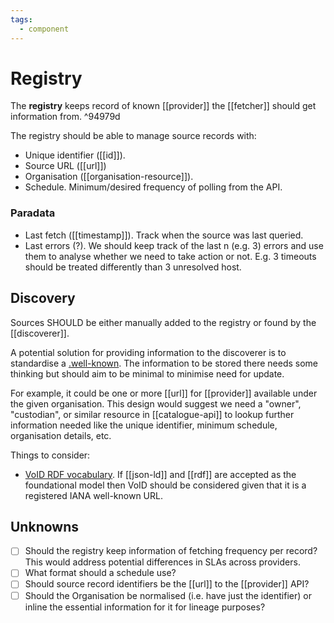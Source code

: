 ```yaml
---
tags:
  - component
---
```

# Registry

The **registry** keeps record of known [[provider]] the [[fetcher]] should get information from. ^94979d

The registry should be able to manage source records with:

- Unique identifier ([[id]]).
- Source URL ([[url]])
- Organisation ([[organisation-resource]]).
- Schedule. Minimum/desired frequency of polling from the API.

### Paradata

- Last fetch ([[timestamp]]). Track when the source was last queried.
- Last errors (?). We should keep track of the last n (e.g. 3) errors and use them to analyse whether we need to take action or not. E.g. 3 timeouts should be treated differently than 3 unresolved host.


## Discovery

Sources SHOULD be either manually added to the registry or found by the [[discoverer]].

A potential solution for providing information to the discoverer is to standardise a [.well-known](https://en.wikipedia.org/wiki/Well-known_URI). The information to be stored there needs some thinking but should aim to be minimal to minimise need for update.

For example, it could be one or more [[url]] for [[provider]] available under the given organisation. This design would suggest we need a "owner", "custodian", or similar resource in [[catalogue-api]] to lookup further information needed like the unique identifier, minimum schedule, organisation details, etc.

Things to consider:

- [VoID RDF vocabulary](https://www.w3.org/TR/void/). If [[json-ld]] and [[rdf]] are accepted as the foundational model then VoID should be considered given that it is a registered IANA well-known URL.


## Unknowns

- [ ] Should the registry keep information of fetching frequency per record? This would address potential differences in SLAs across providers.
- [ ] What format should a schedule use?
- [ ] Should source record identifiers be the [[url]] to the [[provider]] API?
- [ ] Should the Organisation be normalised (i.e. have just the identifier) or inline the essential information for it for lineage purposes?